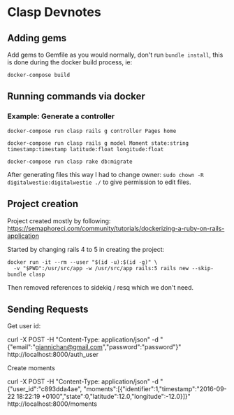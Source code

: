 # Clasp Devnotes

## Adding gems

Add gems to Gemfile as you would normally, don't run `bundle install`, this is done during the docker build process, ie: 

`docker-compose build` 

## Running commands via docker 

### Example: Generate a controller

`docker-compose run clasp rails g controller Pages home`

`docker-compose run clasp rails g model Moment state:string timestamp:timestamp latitude:float longitude:float`

`docker-compose run clasp rake db:migrate`

After generating files this way I had to change owner: `sudo chown -R digitalwestie:digitalwestie ./` to give permission to edit files.


## Project creation

Project created mostly by following: https://semaphoreci.com/community/tutorials/dockerizing-a-ruby-on-rails-application

Started by changing rails 4 to 5 in creating the project:

```
docker run -it --rm --user "$(id -u):$(id -g)" \
  -v "$PWD":/usr/src/app -w /usr/src/app rails:5 rails new --skip-bundle clasp
```

Then removed references to sidekiq / resq which we don't need.


## Sending Requests

Get user id:

curl -X POST -H "Content-Type: application/json" -d "{\"email\":\"giannichan@gmail.com\",\"password\":\"password\"}" http://localhost:8000/auth_user

Create moments

curl -X POST -H "Content-Type: application/json" -d "{\"user_id\":\"c893dda4ae\", \"moments\":[{\"identifier\":1,\"timestamp\":\"2016-09-22 18:22:19 +0100\",\"state\":0,\"latitude\":12.0,\"longitude\":-12.0}]}" http://localhost:8000/moments


